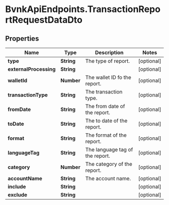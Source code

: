# BvnkApiEndpoints.TransactionReportRequestDataDto

## Properties

Name | Type | Description | Notes
------------ | ------------- | ------------- | -------------
**type** | **String** | The type of report. | [optional] 
**externalProcessing** | **String** |  | [optional] 
**walletId** | **Number** | The wallet ID fo the report. | [optional] 
**transactionType** | **String** | The transaction type. | [optional] 
**fromDate** | **String** | The from date of the report. | [optional] 
**toDate** | **String** | The to date of the report. | [optional] 
**format** | **String** | The format of the report. | [optional] 
**languageTag** | **String** | The language tag of the report. | [optional] 
**category** | **Number** | The category of the report. | [optional] 
**accountName** | **String** | The account name. | [optional] 
**include** | **String** |  | [optional] 
**exclude** | **String** |  | [optional] 


